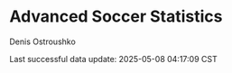 # Advanced Soccer Statistics
Denis Ostroushko

<!-- gfm -->

Last successful data update: 2025-05-08 04:17:09 CST
